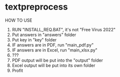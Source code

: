 # textpreprocess
HOW TO USE

1) RUN "INSTALL_REQ.BAT", it's not "Free Virus 2022"
2) Put answers in "answers" folder
3) Put key in "key" folder
4) IF answers are in PDF, run "main_pdf.py"
5) IF answers are in Excel, run "main_xlsx.py"
6) ???
7) PDF output will be put into the "output" folder
8) Excel output will be put into its own folder
9) Profit
